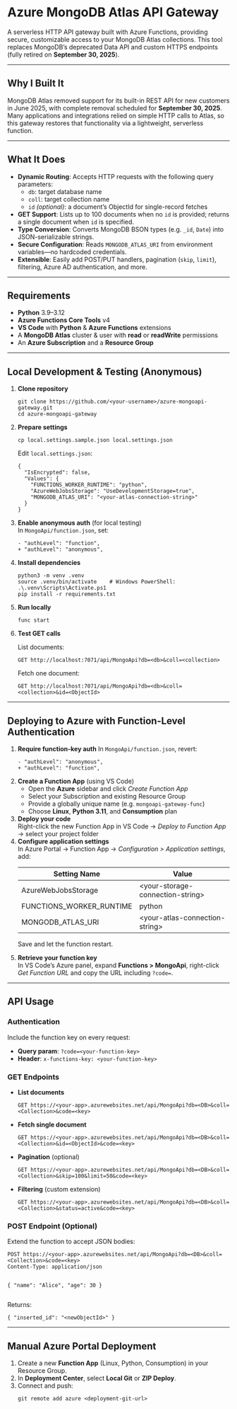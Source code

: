 <!DOCTYPE html>
<html lang="en">
<head>
  <meta charset="UTF-8">
  <meta name="viewport" content="width=device-width, initial-scale=1.0">
</head>
<body>
  <h1>Azure MongoDB Atlas API Gateway</h1>
  <p>A serverless HTTP API gateway built with Azure Functions, providing secure, customizable access to your MongoDB Atlas collections. This tool replaces MongoDB’s deprecated Data API and custom HTTPS endpoints (fully retired on <strong>September 30, 2025</strong>).</p>
  <hr>
  <h2>Why I Built It</h2>
  <p>MongoDB Atlas removed support for its built-in REST API for new customers in June 2025, with complete removal scheduled for <strong>September 30, 2025</strong>. Many applications and integrations relied on simple HTTP calls to Atlas, so this gateway restores that functionality via a lightweight, serverless function.</p>
  <hr>
  <h2>What It Does</h2>
  <ul>
    <li><strong>Dynamic Routing</strong>: Accepts HTTP requests with the following query parameters:
      <ul>
        <li><code>db</code>: target database name</li>
        <li><code>coll</code>: target collection name</li>
        <li><code>id</code> <em>(optional)</em>: a document’s ObjectId for single-record fetches</li>
      </ul>
    </li>
    <li><strong>GET Support</strong>: Lists up to 100 documents when no <code>id</code> is provided; returns a single document when <code>id</code> is specified.</li>
    <li><strong>Type Conversion</strong>: Converts MongoDB BSON types (e.g. <code>_id</code>, <code>Date</code>) into JSON-serializable strings.</li>
    <li><strong>Secure Configuration</strong>: Reads <code>MONGODB_ATLAS_URI</code> from environment variables—no hardcoded credentials.</li>
    <li><strong>Extensible</strong>: Easily add POST/PUT handlers, pagination (<code>skip</code>, <code>limit</code>), filtering, Azure AD authentication, and more.</li>
  </ul>
  <hr>
  <h2>Requirements</h2>
  <ul>
    <li><strong>Python</strong> 3.9–3.12</li>
    <li><strong>Azure Functions Core Tools</strong> v4</li>
    <li><strong>VS Code</strong> with <strong>Python</strong> &amp; <strong>Azure Functions</strong> extensions</li>
    <li>A <strong>MongoDB Atlas</strong> cluster &amp; user with <strong>read</strong> or <strong>readWrite</strong> permissions</li>
    <li>An <strong>Azure Subscription</strong> and a <strong>Resource Group</strong></li>
  </ul>
  <hr>
  <h2>Local Development &amp; Testing (Anonymous)</h2>
  <ol>
    <li><strong>Clone repository</strong>
      <pre><code>git clone https://github.com/&lt;your-username&gt;/azure-mongoapi-gateway.git
cd azure-mongoapi-gateway</code></pre>
    </li>
    <li><strong>Prepare settings</strong>
      <pre><code>cp local.settings.sample.json local.settings.json</code></pre>
      <p>Edit <code>local.settings.json</code>:</p>
      <pre><code>{
  "IsEncrypted": false,
  "Values": {
    "FUNCTIONS_WORKER_RUNTIME": "python",
    "AzureWebJobsStorage": "UseDevelopmentStorage=true",
    "MONGODB_ATLAS_URI": "&lt;your-atlas-connection-string&gt;"
  }
}</code></pre>
    </li>
    <li><strong>Enable anonymous auth</strong> (for local testing)<br>
      In <code>MongoApi/function.json</code>, set:
      <pre><code>- "authLevel": "function",
+ "authLevel": "anonymous",</code></pre>
    </li>
    <li><strong>Install dependencies</strong>
      <pre><code>python3 -m venv .venv
source .venv/bin/activate    # Windows PowerShell: .\.venv\Scripts\Activate.ps1
pip install -r requirements.txt</code></pre>
    </li>
    <li><strong>Run locally</strong>
      <pre><code>func start</code></pre>
    </li>
    <li><strong>Test GET calls</strong>
      <p>List documents:</p>
      <pre><code>GET http://localhost:7071/api/MongoApi?db=&lt;db&gt;&amp;coll=&lt;collection&gt;</code></pre>
      <p>Fetch one document:</p>
      <pre><code>GET http://localhost:7071/api/MongoApi?db=&lt;db&gt;&amp;coll=&lt;collection&gt;&amp;id=&lt;ObjectId&gt;</code></pre>
    </li>
  </ol>
  <hr>
  <h2>Deploying to Azure with Function-Level Authentication</h2>
  <ol>
    <li><strong>Require function-key auth</strong>
      In <code>MongoApi/function.json</code>, revert:
      <pre><code>- "authLevel": "anonymous",
+ "authLevel": "function",</code></pre>
    </li>
    <li><strong>Create a Function App</strong> (using VS Code)
      <ul>
        <li>Open the <strong>Azure</strong> sidebar and click <em>Create Function App</em></li>
        <li>Select your Subscription and existing Resource Group</li>
        <li>Provide a globally unique name (e.g. <code>mongoapi-gateway-func</code>)</li>
        <li>Choose <strong>Linux</strong>, <strong>Python 3.11</strong>, and <strong>Consumption</strong> plan</li>
      </ul>
    </li>
    <li><strong>Deploy your code</strong><br>
      Right-click the new Function App in VS Code → <em>Deploy to Function App</em> → select your project folder
    </li>
    <li><strong>Configure application settings</strong><br>
      In Azure Portal → Function App → <em>Configuration &gt; Application settings</em>, add:
      <table>
        <thead>
          <tr><th>Setting Name</th><th>Value</th></tr>
        </thead>
        <tbody>
          <tr><td>AzureWebJobsStorage</td><td>&lt;your-storage-connection-string&gt;</td></tr>
          <tr><td>FUNCTIONS_WORKER_RUNTIME</td><td>python</td></tr>
          <tr><td>MONGODB_ATLAS_URI</td><td>&lt;your-atlas-connection-string&gt;</td></tr>
        </tbody>
      </table>
      <p>Save and let the function restart.</p>
    </li>
    <li><strong>Retrieve your function key</strong><br>
      In VS Code’s Azure panel, expand <strong>Functions &gt; MongoApi</strong>, right-click <em>Get Function URL</em> and copy the URL including <code>?code=</code>.
    </li>
  </ol>
  <hr>
  <h2>API Usage</h2>
  <h3>Authentication</h3>
  <p>Include the function key on every request:</p>
  <ul>
    <li><strong>Query param</strong>: <code>?code=&lt;your-function-key&gt;</code></li>
    <li><strong>Header</strong>: <code>x-functions-key: &lt;your-function-key&gt;</code></li>
  </ul>
  <h3>GET Endpoints</h3>
  <ul>
    <li><strong>List documents</strong>
      <pre><code>GET https://&lt;your-app&gt;.azurewebsites.net/api/MongoApi?db=&lt;DB&gt;&amp;coll=&lt;Collection&gt;&amp;code=&lt;key&gt;</code></pre>
    </li>
    <li><strong>Fetch single document</strong>
      <pre><code>GET https://&lt;your-app&gt;.azurewebsites.net/api/MongoApi?db=&lt;DB&gt;&amp;coll=&lt;Collection&gt;&amp;id=&lt;ObjectId&gt;&amp;code=&lt;key&gt;</code></pre>
    </li>
    <li><strong>Pagination</strong> (optional)
      <pre><code>GET https://&lt;your-app&gt;.azurewebsites.net/api/MongoApi?db=&lt;DB&gt;&amp;coll=&lt;Collection&gt;&amp;skip=100&amp;limit=50&amp;code=&lt;key&gt;</code></pre>
    </li>
    <li><strong>Filtering</strong> (custom extension)
      <pre><code>GET https://&lt;your-app&gt;.azurewebsites.net/api/MongoApi?db=&lt;DB&gt;&amp;coll=&lt;Collection&gt;&amp;status=active&amp;code=&lt;key&gt;</code></pre>
    </li>
  </ul>
  <h3>POST Endpoint (Optional)</h3>
  <p>Extend the function to accept JSON bodies:</p>
  <pre><code>POST https://&lt;your-app&gt;.azurewebsites.net/api/MongoApi?db=&lt;DB&gt;&amp;coll=&lt;Collection&gt;&amp;code=&lt;key&gt;
Content-Type: application/json

{ "name": "Alice", "age": 30 }</code></pre>
  <p>Returns:</p>
  <pre><code>{ "inserted_id": "&lt;newObjectId&gt;" }</code></pre>
  <hr>
  <h2>Manual Azure Portal Deployment</h2>
  <ol>
    <li>Create a new <strong>Function App</strong> (Linux, Python, Consumption) in your Resource Group.</li>
    <li>In <strong>Deployment Center</strong>, select <strong>Local Git</strong> or <strong>ZIP Deploy</strong>.</li>
    <li>Connect and push:
      <pre><code>git remote add azure &lt;deployment-git-url&gt;
